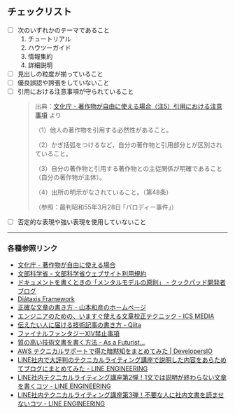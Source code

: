 ## チェックリスト

- [ ] 次のいずれかのテーマであること
  1. チュートリアル
  2. ハウツーガイド
  3. 情報集約
  4. 詳細説明
- [ ] 見出しの粒度が揃っていること
- [ ] 優良誤認や誇張をしていないこと
- [ ] 引用における注意事項が守られていること
  > 出典：[文化庁 - 著作物が自由に使える場合（注5）引用における注意事項](https://www.bunka.go.jp/seisaku/chosakuken/seidokaisetsu/gaiyo/chosakubutsu_jiyu.html) より
  >
  > （1）他人の著作物を引用する必然性があること。
  >
  > （2）かぎ括弧をつけるなど，自分の著作物と引用部分とが区別されていること。
  >
  > （3）自分の著作物と引用する著作物との主従関係が明確であること（自分の著作物が主体）。
  >
  > （4）出所の明示がなされていること。（第48条）
  >
  > （参照：最判昭和55年3月28日 ｢パロディー事件｣）
- [ ] 否定的な表現や強い表現を使用していないこと

---

### 各種参照リンク

* [文化庁 - 著作物が自由に使える場合](https://www.bunka.go.jp/seisaku/chosakuken/seidokaisetsu/gaiyo/chosakubutsu_jiyu.html)
* [文部科学省 - 文部科学省ウェブサイト利用規約](https://www.mext.go.jp/b_menu/1351168.htm)
* [ドキュメントを書くときの「メンタルモデルの原則」 - クックパッド開発者ブログ](https://techlife.cookpad.com/entry/2020/11/27/104826)
* [Diátaxis Framework](https://diataxis.fr/)
* [正確な文章の書き方 - 山本和彦のホームページ](http://www.mew.org/~kazu/doc/japanese.html)
* [エンジニアのための、いますぐ使える文章校正テクニック - ICS MEDIA](https://ics.media/entry/19096/)
* [伝えたい人に届ける技術記事の書き方 - Qiita](https://qiita.com/MinoDriven/items/6718b5e70e3fb321ff9b)
* [ファイナルファンタジーXIV禁止事項](https://support.jp.square-enix.com/faqarticle.php?kid=68216&id=5381&la=0&ret=rule)
* [質の高い技術文書を書く方法 - As a Futurist...](https://blog.riywo.com/2021/01/how-to-write-high-quality-technical-doc/)
* [AWS テクニカルサポートで得た暗黙知をまとめてみた | DevelopersIO](https://dev.classmethod.jp/articles/technical-support-tips/)
* [LINE社内で大評判のテクニカルライティング講座で説明した内容をあらためてブログにまとめてみた - LINE ENGINEERING](https://engineering.linecorp.com/ja/blog/line-technical-writing-course/)
* [LINE社内テクニカルライティング講座第2弾！1文では説明が終わらない文章を書くコツ - LINE ENGINEERING](https://engineering.linecorp.com/ja/blog/line-technical-writing-course-2/)
* [LINE社内テクニカルライティング講座第3弾！不要な人に社内文書を読ませないコツ - LINE ENGINEERING](https://engineering.linecorp.com/ja/blog/line-technical-writing-course-3/)
